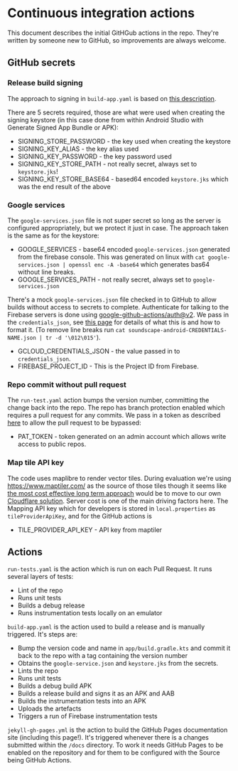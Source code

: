 # Continuous integration actions

This document describes the initial GitHGub actions in the repo. They're written by someone new to GitHub, so improvements are always welcome. 

## GitHub secrets
### Release build signing
The approach to signing in `build-app.yaml` is based on [this description](https://www.droidcon.com/2023/04/04/securely-create-android-release-using-github-actions/).

There are 5 secrets required, those are what were used when creating the signing keystore (in this case done from within Android Studio with Generate Signed App Bundle or APK):
* SIGNING_STORE_PASSWORD - the key used when creating the keystore
* SIGNING_KEY_ALIAS - the key alias used
* SIGNING_KEY_PASSWORD - the key password used
* SIGNING_KEY_STORE_PATH - not really secret, always set to `keystore.jks`!
* SIGNING_KEY_STORE_BASE64 - based64 encoded `keystore.jks` which was the end result of the above 

### Google services
The `google-services.json` file is not super secret so long as the server is configured appropriately, but we protect it just in case. The approach taken is the same as for the keystore: 
* GOOGLE_SERVICES - base64 encoded `google-services.json` generated from the firebase console. This was generated on linux with `cat google-services.json | openssl enc -A -base64` which generates bas64 without line breaks.
* GOOGLE_SERVICES_PATH - not really secret, always set to `google-services.json`

There's a mock `google-services.json` file checked in to GitHub to allow builds without access to secrets to complete.
Authenticate for talking to the Firebase servers is done using [google-github-actions/auth@v2](https://github.com/google-github-actions/auth). We pass in the `credentials_json`, see [this page](https://github.com/google-github-actions/auth?tab=readme-ov-file#inputs-service-account-key-json) for details of what this is and how to format it. (To remove line breaks run `cat soundscape-android-CREDENTIALS-NAME.json | tr -d '\012\015'`).  
* GCLOUD_CREDENTIALS_JSON - the value passed in to  `credentials_json`.
* FIREBASE_PROJECT_ID - This is the Project ID from Firebase. 

### Repo commit without pull request
The `run-test.yaml` action bumps the version number, committing the change back into the repo. The repo has branch protection enabled which requires a pull request for any commits. We pass in a token as described [here](https://github.com/stefanzweifel/git-auto-commit-action?tab=readme-ov-file#push-to-protected-branches) to allow the pull request to be bypassed:
* PAT_TOKEN - token generated on an admin account which allows write access to public repos.

### Map tile API key
The code uses maplibre to render vector tiles. During evaluation we're using https://www.maptiler.com/ as the source of those tiles though it seems like [the most cost effective long term approach](https://docs.protomaps.com/deploy/cost) would be to move to our own [Cloudflare solution](https://docs.protomaps.com/deploy/cloudflare). Server cost is one of the main driving factors here.
The Mapping API key which for developers is stored in `local.properties` as `tileProviderApiKey`, and for the GitHub actions is
* TILE_PROVIDER_API_KEY - API key from maptiler

## Actions
`run-tests.yaml` is the action which is run on each Pull Request. It runs several layers of tests:    
* Lint of the repo
* Runs unit tests
* Builds a debug release
* Runs instrumentation tests locally on an emulator

`build-app.yaml` is the action used to build a release and is manually triggered. It's steps are: 
* Bump the version code and name in `app/build.gradle.kts` and commit it back to the repo with a tag containing the version number
* Obtains the `google-service.json` and `keystore.jks` from the secrets.
* Lints the repo
* Runs unit tests
* Builds a debug build APK
* Builds a release build and signs it as an APK and AAB
* Builds the instrumentation tests into an APK
* Uploads the artefacts
* Triggers a run of Firebase instrumentation tests  

`jekyll-gh-pages.yml` is the action to build the GitHub Pages documentation site (including this page!). It's triggered whenever there is a changes submitted within the `/docs` directory. To work it needs GitHub Pages to be enabled on the repository and for them to be configured with the Source being GitHub Actions. 